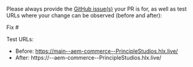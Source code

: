 Please always provide the [GitHub issue(s)](../issues) your PR is for, as well as test URLs where your change can be observed (before and after):

Fix #<gh-issue-id>

Test URLs:
- Before: https://main--aem-commerce--PrincipleStudios.hlx.live/
- After: https://<branch>--aem-commerce--PrincipleStudios.hlx.live/
